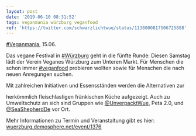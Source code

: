 ```yaml
---
layout: post
date: '2019-06-10 08:31:52'
tags: veganmania würzburg veganfood
ref: 'https://twitter.com/schwarzlichtwue/status/1138000817506725888'
---
```

[#Veganmania](/t/veganmania), 15.06.

Das vegane Festival in [#Würzburg](/t/würzburg) geht in die fünfte Runde: Diesen Samstag lädt der Verein Veganes Würzburg zum Unteren Markt. Für Menschen die schon immer [#veganfood](/t/veganfood) probieren wollten sowie für Menschen die nach neuen Anregungen suchen. 

Mit zahlreichen Initiativen und Essensständen werden die Alternativen zur

herkömmlich fleischlastigen fränkischen Küche aufgezeigt. Auch zu Umweltschutz an sich sind Gruppen wie [@UnverpacktWue](https://twitter.com/UnverpacktWue), Peta 2.0, und [@SeaShepherdDe](https://twitter.com/SeaShepherdDe) vor Ort. 

Mehr Informationen zu Termin und Veranstaltung gibt es hier: [wuerzburg.demosphere.net/event/1376](https://wuerzburg.demosphere.net/event/1376) 